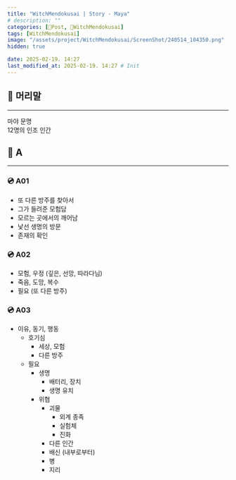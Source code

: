 ```yaml
---
title: "WitchMendokusai | Story - Maya"
# description: ""
categories: [📀Post, 🥥WitchMendokusai]
tags: [WitchMendokusai]
image: "/assets/project/WitchMendokusai/ScreenShot/240514_104350.png"
hidden: true

date: 2025-02-19. 14:27
last_modified_at: 2025-02-19. 14:27 # Init
---
```


## 📀 머리말

---

마야 문명  
12명의 인조 인간  

## 📀 A

---

### 💿 A01

- 또 다른 방주를 찾아서
- 그가 들려준 모험담
- 모르는 곳에서의 깨어남
- 낯선 생명의 방문
- 존재의 확인

### 💿 A02

- 모험, 우정 (깊은, 선망, 따라다님)
- 죽음, 도망, 복수
- 필요 (또 다른 방주)

### 💿 A03

- 이유, 동기, 행동
  - 호기심
    - 세상, 모험
    - 다른 방주
  - 필요
    - 생명
      - 배터리, 장치
      - 생명 유치
    - 위협
      - 괴물
        - 외계 종족
        - 실험체
        - 진화
      - 다른 인간
      - 배신 (내부로부터)
      - 병
      - 지리
